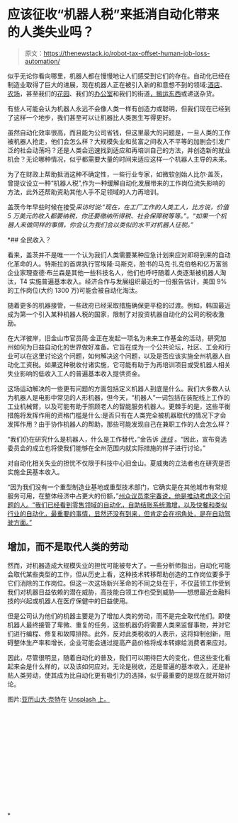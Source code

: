 # 应该征收“机器人税”来抵消自动化带来的人类失业吗？

> 原文：<https://thenewstack.io/robot-tax-offset-human-job-loss-automation/>

似乎无论你看向哪里，机器人都在慢慢地让人们感受到它们的存在。自动化已经在制造业取得了巨大的进展，现在机器人正在被引入新的和意想不到的领域:[酒店](https://thenewstack.io/hotel-run-entirely-robots-opens-japan/)、[农场](https://thenewstack.io/corn-tracking-robot-may-save-us-starving-future/)，甚至我们的[花园](https://thenewstack.io/flora-robotica-let-robots-tend-gardens/)、我们的[办公室](https://thenewstack.io/collaborative-robots-will-help-human-workers-not-replace/)和我们的街道[，搬运东西](https://thenewstack.io/smart-self-driving-robot-follows-carries-stuff/)或递送杂货。

有些人可能会认为机器人永远不会像人类一样有创造力或聪明，但我们现在已经到了这样一个地步，我们甚至可以让机器比人类医生写得更好。

虽然自动化效率很高，而且能为公司省钱，但这里最大的问题是，一旦人类的工作被机器人抢走，他们会怎么样？大规模失业和贫富之间收入不平等的加剧会引发广泛的社会动荡吗？还是人类会迅速找到适应和再培训自己的方法，并创造新的就业机会？无论哪种情况，似乎都需要大量的时间来适应这样一个机器人主导的未来。

为了在财政上帮助抵消这种不确定性，一些行业专家，如微软创始人比尔·盖茨，曾提议设立一种“机器人税”,作为一种缓解自动化发展带来的工作岗位流失影响的方法，此外还帮助资助其他人手不足领域的人力再培训。

盖茨今年早些时候在接受[](https://qz.com/911968/bill-gates-the-robot-that-takes-your-job-should-pay-taxes/)*采访时说:“现在，在工厂工作的人类工人，比方说，价值 5 万美元的收入都要纳税，你还要缴纳所得税、社会保障税等等。”。“如果一个机器人来做同样的事情，你会认为我们会以类似的水平对机器人征税。”*

 *## 全民收入？

看来，盖茨并不是唯一一个认为我们人类需要某种应急计划来应对即将到来的自动化革命的人。特斯拉的首席执行官埃隆·马斯克，脸书的马克·扎克伯格和亿万富翁企业家理查德·布兰森是其他一些科技名人，他们也呼吁随着人类逐渐被机器人淘汰，T4 实施普遍基本收入。经济合作与发展组织最近的一份报告估计，美国 9%的工作岗位(大约 1300 万)可能会被自动化淘汰。

随着更多的机器接管，一些政府已经采取措施确保更平稳的过渡。例如，韩国最近成为第一个引入某种机器人税的国家，限制了对投资机器自动化的公司的税收激励。

在大洋彼岸，旧金山市官员简·金正在发起一项名为未来工作基金的活动，研究加州如何为日益自动化的世界做好准备。它旨在成为一个公共论坛，社区、工会和行业可以在这里讨论这个问题，如何解决这个问题，以及是否应该实施全州机器人自动化工资税。如果这种税收付诸实施，它可能有助于为再培训项目或受机器人相关失业影响的低收入工人的普遍基本收入提供资金。

这场运动解决的一些更有问题的方面包括定义机器人到底是什么。我们大多数人认为机器人是电影中常见的人形机器，但今天，“机器人”一词包括在装配线上工作的工业机械臂，以及可能有助于照顾老人的智能服务机器人。更棘手的是，这些平衡措施将发挥作用的资格门槛是什么:是否只有在人类完全被机器取代的情况下才会发挥作用？由于协作机器人的帮助，那些可能发现自己在兼职工作的人会怎么样？

“我们仍在研究什么是机器人，什么是工作替代，”金告诉 [*连线*](https://www.wired.com/story/tax-the-rich-and-the-robots-californias-thinking-about-it/) 。“因此，宣布竞选委员会的成立也将使我们能够在全州范围内就实际措施的样子进行讨论。”

对自动化相关失业的担忧不仅限于科技中心旧金山。夏威夷的立法者也在研究是否实施全民基本收入。

“因为我们没有一个重型制造业基地或重型技术部门，它确实是在其他城市有常规服务可用，在整体经济中占更大的份额，”[州众议员李宇春说，他是推动考虑这个问题的人。“我们已经看到零售领域的自动化，自助结账系统激增，以及快餐和类似行业的自动化，最重要的事情，显然还没有到来，但肯定会在拐角处，是在自动驾驶方面。”](https://www.vox.com/policy-and-politics/2017/6/15/15806870/hawaii-universal-basic-income)

## 增加，而不是取代人类的劳动

然而，对机器造成大规模失业的担忧可能被夸大了。一些分析师指出，自动化可能会取代某些类型的工作，但从历史上看，这种技术转移帮助创造的工作岗位要多于它们消除的工作岗位。但这一次这场新兴革命的不同之处在于，不仅蓝领工作受到我们对机器日益依赖的潜在威胁，高技能白领工作也受到威胁——想想最近金融科技的兴起或机器人在医疗保健中的日益使用。

但是公司认为他们的机器主要是为了增加人类的劳动，而不是完全取代他们。即使机器人最终接管了卑微、重复的任务，这些机器仍将需要人类来监督事物，并对它们进行编程、修复和故障排除。此外，反对此类税收的人表示，这将抑制创新，阻碍整体生产率和增长，企业可能会通过提高产品价格将成本转嫁给消费者来应对。

因此，尽管很明显，随着自动化的普及，我们可以期待巨大的变化，但这些变化看起来会是什么样的，以及该如何应对。无论是税收，还是普遍的基本收入，还是补贴人类劳动，使其成为比自动化更有吸引力的选择，似乎最重要的是现在就开始讨论。

图片:[亚历山大·奈特](https://unsplash.com/photos/2EJCSULRwC8?utm_source=unsplash&utm_medium=referral&utm_content=creditCopyText)在 [Unsplash 上。](https://unsplash.com/?utm_source=unsplash&utm_medium=referral&utm_content=creditCopyText)

<svg xmlns:xlink="http://www.w3.org/1999/xlink" viewBox="0 0 68 31" version="1.1"><title>Group</title> <desc>Created with Sketch.</desc></svg>*